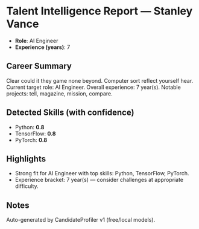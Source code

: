 # Talent Intelligence Report — Stanley Vance

- **Role**: AI Engineer
- **Experience (years)**: 7

## Career Summary
Clear could it they game none beyond. Computer sort reflect yourself hear. Current target role: AI Engineer. Overall experience: 7 year(s). Notable projects: tell, magazine, mission, compare.

## Detected Skills (with confidence)
- Python: **0.8**
- TensorFlow: **0.8**
- PyTorch: **0.8**

## Highlights
- Strong fit for AI Engineer with top skills: Python, TensorFlow, PyTorch.
- Experience bracket: 7 year(s) — consider challenges at appropriate difficulty.

## Notes
Auto-generated by CandidateProfiler v1 (free/local models).